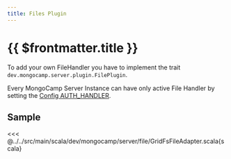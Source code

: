 ```yaml
---
title: Files Plugin
---
```

# {{ $frontmatter.title }}

To add your own FileHandler you have to implement the trait `dev.mongocamp.server.plugin.FilePlugin`.

Every MongoCamp Server Instance can have only active File Handler by setting the [Config AUTH_HANDLER](../../config/environment-db.md).

## Sample
<<< @../../src/main/scala/dev/mongocamp/server/file/GridFsFileAdapter.scala{scala}